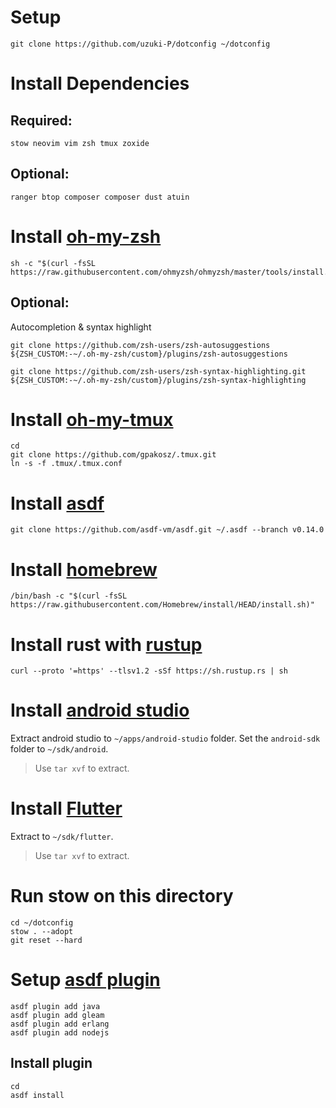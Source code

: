 # Setup

```
git clone https://github.com/uzuki-P/dotconfig ~/dotconfig
```

# Install Dependencies

## Required: 

```
stow neovim vim zsh tmux zoxide 
```

## Optional: 

```
ranger btop composer composer dust atuin 
```

# Install [oh-my-zsh](https://ohmyz.sh/#install)

```
sh -c "$(curl -fsSL https://raw.githubusercontent.com/ohmyzsh/ohmyzsh/master/tools/install.sh)"
```

## Optional:

Autocompletion & syntax highlight

```
git clone https://github.com/zsh-users/zsh-autosuggestions ${ZSH_CUSTOM:-~/.oh-my-zsh/custom}/plugins/zsh-autosuggestions

git clone https://github.com/zsh-users/zsh-syntax-highlighting.git ${ZSH_CUSTOM:-~/.oh-my-zsh/custom}/plugins/zsh-syntax-highlighting
```

# Install [oh-my-tmux](https://github.com/gpakosz/.tmux?tab=readme-ov-file#installation)

```
cd
git clone https://github.com/gpakosz/.tmux.git
ln -s -f .tmux/.tmux.conf
```

# Install [asdf](https://asdf-vm.com/guide/getting-started.html#official-download)

```
git clone https://github.com/asdf-vm/asdf.git ~/.asdf --branch v0.14.0
```

# Install [homebrew](https://brew.sh/)

```
/bin/bash -c "$(curl -fsSL https://raw.githubusercontent.com/Homebrew/install/HEAD/install.sh)"
```

# Install rust with [rustup](https://rustup.rs/)

```
curl --proto '=https' --tlsv1.2 -sSf https://sh.rustup.rs | sh
```

# Install [android studio](https://developer.android.com/studio)

Extract android studio to `~/apps/android-studio` folder. Set the `android-sdk` folder to `~/sdk/android`.

> Use `tar xvf` to extract.

# Install  [Flutter](https://docs.flutter.dev/get-started/install/linux/android?tab=download#install-the-flutter-sdk)

Extract to `~/sdk/flutter`.

> Use `tar xvf` to extract.

# Run stow on this directory

```
cd ~/dotconfig
stow . --adopt
git reset --hard
```

# Setup [asdf plugin](https://asdf-vm.com/manage/plugins.html#add)

```
asdf plugin add java
asdf plugin add gleam 
asdf plugin add erlang 
asdf plugin add nodejs 
```

## Install plugin

```
cd 
asdf install
```

